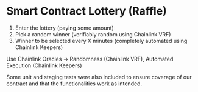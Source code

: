 # Smart Contract Lottery (Raffle)

1. Enter the lottery (paying some amount)
2. Pick a random winner (verifiably random using Chainlink VRF)
3. Winner to be selected every X minutes (completely automated using Chainlink Keepers)

Use Chainlink Oracles -> Randomness (Chainlink VRF), Automated Execution (Chainlink Keepers)

Some unit and staging tests were also included to ensure coverage of our contract and that the functionalities work as intended.
